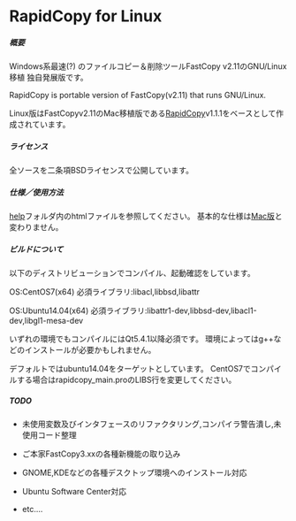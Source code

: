 # RapidCopy for Linux

##### 概要

Windows系最速(?) のファイルコピー＆削除ツールFastCopy v2.11のGNU/Linux移植 独自発展版です。

RapidCopy is portable version of FastCopy(v2.11) that runs GNU/Linux.

Linux版はFastCopyv2.11のMac移植版である[RapidCopy]v1.1.1をベースとして作成されています。

##### ライセンス
全ソースを二条項BSDライセンスで公開しています。

##### 仕様／使用方法

[help]フォルダ内のhtmlファイルを参照してください。
基本的な仕様は[Mac版]と変わりません。

##### ビルドについて
以下のディストリビューションでコンパイル、起動確認をしています。

OS:CentOS7(x64)
必須ライブラリ:libacl,libbsd,libattr

OS:Ubuntu14.04(x64)
必須ライブラリ:libattr1-dev,libbsd-dev,libacl1-dev,libgl1-mesa-dev

いずれの環境でもコンパイルにはQt5.4.1以降必須です。
環境によってはg++などのインストールが必要かもしれません。

デフォルトではubuntu14.04をターゲットとしています。
CentOS7でコンパイルする場合はrapidcopy_main.proのLIBS行を変更してください。

##### TODO
- 未使用変数及びインタフェースのリファクタリング,コンパイラ警告潰し,未使用コード整理
- ご本家FastCopy3.xxの各種新機能の取り込み
- GNOME,KDEなどの各種デスクトップ環境へのインストール対応
- Ubuntu Software Center対応
- etc....

   [help]: <https://github.com/KengoSawa2/RapidCopy/tree/master/help>
   [RapidCopy]: <https://itunes.apple.com/jp/app/rapidcopy/id975974524>
   [Mac版]: <http://www.lespace.co.jp/file_bl/rapidcopy/manual/index.html>
